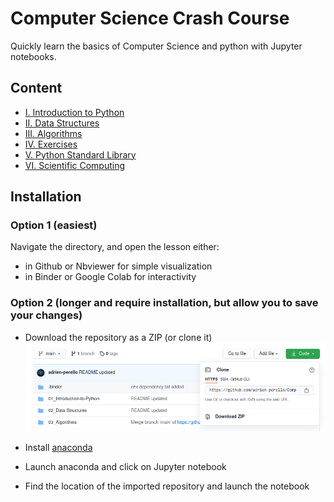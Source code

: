 # Computer Science Crash Course

Quickly learn the basics of Computer Science and python with Jupyter notebooks.

## Content

- [I. Introduction to Python](./01_Introduction-to-Python)
- [II. Data Structures](./02_Data-Structures)
- [III. Algorithms](03_Algorithms)
- [IV. Exercises](04_Exercises)
- [V. Python Standard Library](05_Python-Standard-Library)
- [VI. Scientific Computing](06_Scientific-Computing)
<!-- - [VII. Software Development](07_Software-Development) -->

## Installation

### Option 1 (easiest)

Navigate the directory, and open the lesson either:
- in Github or Nbviewer for simple visualization
- in Binder or Google Colab for interactivity

### Option 2 (longer and require installation, but allow you to save your changes)

- Download the repository as a ZIP (or clone it)
![download repo](./attachments/import.png)

- Install [anaconda](https://www.anaconda.com/products/individual)
- Launch anaconda and click on Jupyter notebook
- Find the location of the imported repository and launch the notebook
